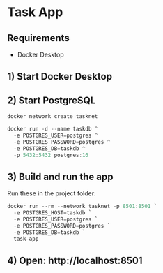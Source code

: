 # Task App 

## Requirements
- Docker Desktop

## 1) Start Docker Desktop

## 2) Start PostgreSQL
```powershell
docker network create tasknet

docker run -d --name taskdb ^
  -e POSTGRES_USER=postgres ^
  -e POSTGRES_PASSWORD=postgres ^
  -e POSTGRES_DB=taskdb ^
  -p 5432:5432 postgres:16
```

## 3) Build and run the app
Run these in the project folder:
```powershell
docker run --rm --network tasknet -p 8501:8501 `
  -e POSTGRES_HOST=taskdb `
  -e POSTGRES_USER=postgres `
  -e POSTGRES_PASSWORD=postgres `
  -e POSTGRES_DB=taskdb `
  task-app
```
## 4) Open: **http://localhost:8501**

